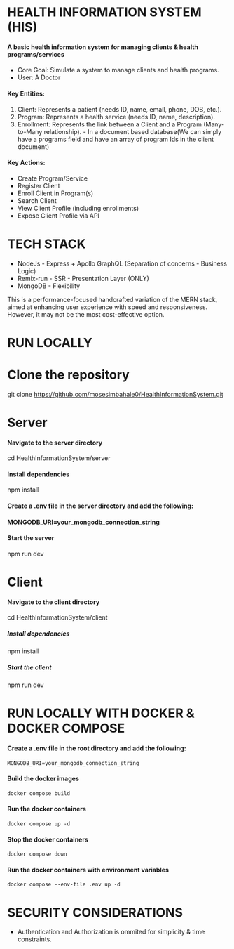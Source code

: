 # HEALTH INFORMATION SYSTEM (HIS)
#### A basic health information system for managing clients &amp; health programs/services

- Core Goal: Simulate a system to manage clients and health programs.
- User: A Doctor 



#### Key Entities:
1. Client: Represents a patient (needs ID, name, email, phone, DOB, etc.).
2. Program: Represents a health service (needs ID, name, description).
3. Enrollment: Represents the link between a Client and a Program (Many-to-Many relationship). - In a document based database(We can simply have a programs field and have an array of program Ids in the client document)



#### Key Actions:
- Create Program/Service
- Register Client
- Enroll Client in Program(s)
- Search Client
- View Client Profile (including enrollments)
- Expose Client Profile via API


# TECH STACK  
- NodeJs - Express  + Apollo GraphQL (Separation of concerns - Business Logic)
- Remix-run - SSR - Presentation Layer (ONLY)
- MongoDB - Flexibility

This is a performance-focused handcrafted variation of the MERN stack, aimed at enhancing user experience with speed and responsiveness. However, it may not be the most cost-effective option.

# RUN LOCALLY
# Clone the repository
git clone https://github.com/mosesimbahale0/HealthInformationSystem.git


# Server
#### Navigate to the server directory
cd HealthInformationSystem/server

#### Install dependencies
npm install

#### Create a .env file in the server directory and add the following:
#### MONGODB_URI=your_mongodb_connection_string

#### Start the server
npm run dev


# Client
####  Navigate to the client directory
cd HealthInformationSystem/client

##### Install dependencies
npm install

##### Start the client
npm run dev



# RUN LOCALLY WITH DOCKER & DOCKER COMPOSE
#### Create a .env file in the root directory and add the following:
```
MONGODB_URI=your_mongodb_connection_string
```
#### Build the docker images
```
docker compose build
```
#### Run the docker containers
```
docker compose up -d
```
#### Stop the docker containers
```
docker compose down
```
#### Run the docker containers with environment variables
```
docker compose --env-file .env up -d
```



# SECURITY CONSIDERATIONS
- Authentication and Authorization is ommited for simplicity & time constraints.
